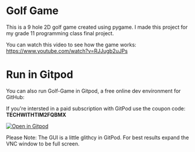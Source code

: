 # Golf Game

This is a 9 hole 2D golf game created using pygame. I made this project for my grade 11 programming class final project. 

You can watch this video to see how the game works: https://www.youtube.com/watch?v=RJJugb2uJPs

# Run in Gitpod

You can also run Golf-Game in Gitpod, a free online dev environment for GitHub:

If you're intersted in a paid subscription with GitPod use the coupon code: **TECHWITHTIM2FQBMX**

[![Open in Gitpod](https://gitpod.io/button/open-in-gitpod.svg)](https://gitpod.io/#https://github.com/techwithtim/Account-Storage/blob/master/main.py)

Please Note: The GUI is a little glithcy in GitPod. For best results expand the VNC window to be full screen.
